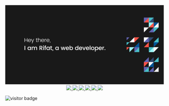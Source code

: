 <main>
  <img src="/images/banner.jpg" alt="rifat banner"/>
</main>
<!-- Banner End -->

<div align="center">
  <a href="https://www.linkedin.com/in/rifatbhuiya567/" target="_blank" title="rifat's linkedin">
    <img src="https://img.shields.io/badge/LinkedIn-0077B5?style=for-the-badge&logo=linkedin&logoColor=white"/>
  </a>
  <a href="mailto:hello.rifatbhuiya@gmail.com" target="_blank" title="rifat's email">
    <img src="https://img.shields.io/badge/Gmail-D14836?style=for-the-badge&logo=gmail&logoColor=white"/>
  </a>
  <a href="https://wa.me/01950533875" target="_blank" title="rifat's whatsapp">
    <img src="https://img.shields.io/badge/WhatsApp-25D366?style=for-the-badge&logo=whatsapp&logoColor=white"/>
  </a>
  <a href="https://discord.com/users/rifat_bhuiya" target="_blank" title="rifat's discord">
    <img src="https://img.shields.io/badge/Discord-5865F2?style=for-the-badge&logo=discord&logoColor=white"/>
  </a>
  <a href="https://twitter.com/rifatbhuiya567" target="_blank" title="rifat's twitter">
    <img src="https://img.shields.io/badge/Twitter-1DA1F2?style=for-the-badge&logo=twitter&logoColor=white"/>
  </a>
  <a href="https://rifatbhuiya567.github.io/rifat-bhuiya-porfolio" target="_blank" title="rifat's website">
    <img src="https://img.shields.io/badge/website-000000?style=for-the-badge&logo=About.me&logoColor=white"/>
  </a>
</div>
<!-- Touch End -->

![visitor badge](https://visitor-badge.laobi.icu/badge?page_id=rifatbhuiya567.visitor-badge&left_color=red&right_color=green&left_text=Hello%20Visitors)

